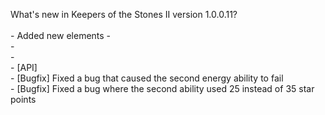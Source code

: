 What's new in Keepers of the Stones II version 1.0.0.11?<br />
<br />- Added new elements - 
<br />- 
<br />- 
<br />- [API] 
<br />- [Bugfix] Fixed a bug that caused the second energy ability to fail
<br />- [Bugfix] Fixed a bug where the second ability used 25 instead of 35 star points